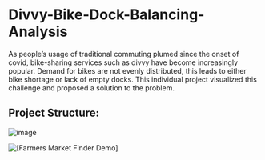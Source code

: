 # Divvy-Bike-Dock-Balancing-Analysis
As people’s usage of traditional commuting plumed since the onset of covid, bike-sharing services such as divvy have become increasingly popular. Demand for bikes are not evenly distributed, this leads to either bike shortage or lack of empty docks. This individual project visualized this challenge and proposed a solution to the problem.
## Project Structure:
![image](https://user-images.githubusercontent.com/62736640/159799005-d70e050d-ad1f-4030-b62e-1a9ba4c7f339.png)

![[Farmers Market Finder Demo]](https://keep.google.com/u/0/media/v2/1pzEVG4YlBAusMpOiyRc1SMIoAJ0THxxp2Q_iXX1KH9TT0uNdsTD2jNNOcKEdZA/1RC7VFi9rar_wEXvdWHeXVfthIIoOQ0r6C1r4WN9OiXZN0Dk4Chui7IC23sL7HXo?sz=512&accept=image%2Fgif%2Cimage%2Fjpeg%2Cimage%2Fjpg%2Cimage%2Fpng%2Cimage%2Fwebp)
